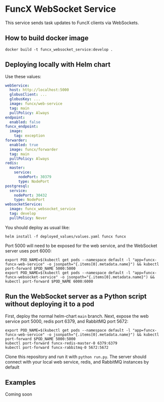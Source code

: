 # FuncX WebSocket Service

This service sends task updates to FuncX clients via WebSockets.

## How to build docker image

```
docker build -t funcx_websocket_service:develop .
```

## Deploying locally with Helm chart

Use these values:

```yaml
webService:
  host: http://localhost:5000
  globusClient: ...
  globusKey: ...
  image: funcx/web-service
  tag: main
  pullPolicy: Always
endpoint:
  enabled: false
funcx_endpoint:
  image:
    tag: exception
forwarder:
  enabled: true
  image: funcx/forwarder
  tag: main
  pullPolicy: Always
redis:
  master:
    service:
      nodePort: 30379
      type: NodePort
postgresql:
  service:
    nodePort: 30432
    type: NodePort
websocketService:
  image: funcx_websocket_service
  tag: develop
  pullPolicy: Never
```

You should deploy as usual like:

```
helm install -f deployed_values/values.yaml funcx funcx
```

Port 5000 will need to be exposed for the web service, and the WebSocket server uses port 6000:

```
export POD_NAME=$(kubectl get pods --namespace default -l "app=funcx-funcx-web-service" -o jsonpath="{.items[0].metadata.name}") && kubectl port-forward $POD_NAME 5000:5000
export POD_NAME=$(kubectl get pods --namespace default -l "app=funcx-funcx-websocket-service" -o jsonpath="{.items[0].metadata.name}") && kubectl port-forward $POD_NAME 6000:6000
```

## Run the WebSocket server as a Python script without deploying it to a pod

First, deploy the normal helm-chart `main` branch. Next, expose the web service port 5000, redis port 6379, and RabbitMQ port 5672:

```
export POD_NAME=$(kubectl get pods --namespace default -l "app=funcx-funcx-web-service" -o jsonpath="{.items[0].metadata.name}") && kubectl port-forward $POD_NAME 5000:5000
kubectl port-forward funcx-redis-master-0 6379:6379
kubectl port-forward funcx-rabbitmq-0 5672:5672
```

Clone this repository and run it with `python run.py`. The server should connect with your local web service, redis, and RabbitMQ instances by default

## Examples

Coming soon
